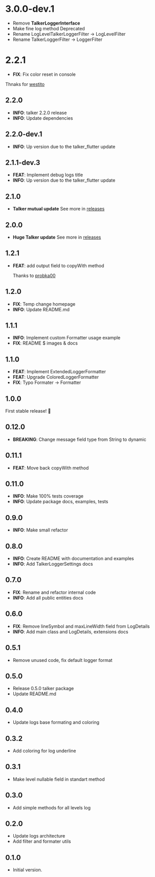 # 3.0.0-dev.1

- Remove **TalkerLoggerInterface**
- Make fine log method Deprecated
- Rename LogLevelTalkerLoggerFilter -> LogLevelFilter
- Rename TalkerLoggerFilter -> LoggerFilter

# 2.2.1
- **FIX**: Fix color reset in console

Thnaks for [westito](https://github.com/westito)

## 2.2.0
- **INFO**: talker 2.2.0 release
- **INFO**: Update dependencies

## 2.2.0-dev.1
- **INFO**: Up version due to the talker_flutter update

## 2.1.1-dev.3
- **FEAT**: Implement debug logs title
- **INFO**: Up version due to the talker_flutter update

## 2.1.0
- **Talker mutual update**
See more in [releases](https://github.com/Frezyx/talker/releases)

## 2.0.0
- **Huge Talker update**
See more in [releases](https://github.com/Frezyx/talker/releases)

## 1.2.1
- **FEAT**: add output field to copyWith method 

  Thanks to [probka00](https://github.com/probka00)

## 1.2.0
- **FIX**: Temp change homepage
- **INFO**: Update README.md

## 1.1.1
- **INFO**: Implement custom Formatter usage example
- **FIX**: README $ images & docs

## 1.1.0
- **FEAT**: Implement ExtendedLoggerFormatter
- **FEAT**: Upgrade ColoredLoggerFormatter
- **FIX**: Typo Formater -> Formatter

## 1.0.0
First stable release! 🎉

## 0.12.0
- **BREAKING**: Change message field type from String to dynamic

## 0.11.1
- **FEAT**: Move back copyWith method

## 0.11.0
- **INFO**: Make 100% tests coverage
- **INFO**: Update package docs, examples, tests 

## 0.9.0
- **INFO**: Make small refactor

## 0.8.0
- **INFO**: Create README with documentation and examples
- **INFO**: Add TalkerLoggerSettings docs

## 0.7.0
- **FIX**: Rename and refactor internal code
- **INFO**: Add all public entities docs

## 0.6.0
- **FIX**: Remove lineSymbol and maxLineWidth field from LogDetails
- **INFO**: Add main class and LogDetails, extensions docs

## 0.5.1
- Remove unused code, fix default logger format

## 0.5.0
- Release 0.5.0 talker package
- Update README.md

## 0.4.0
- Update logs base formating and coloring

## 0.3.2
- Add coloring for log underline

## 0.3.1
- Make level nullable field in standart method

## 0.3.0
- Add simple methods for all levels log

## 0.2.0
- Update logs architecture
- Add filter and formater utils

## 0.1.0

- Initial version.
